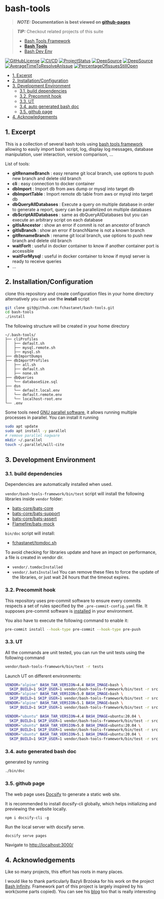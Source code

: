 # bash-tools

<!-- remove -->

> **_NOTE:_** **Documentation is best viewed on
> [github-pages](https://fchastanet.github.io/bash-tools/)**

<!-- endRemove -->

> **_TIP:_** Checkout related projects of this suite
>
> - [Bash Tools Framework](https://fchastanet.github.io/bash-tools-framework/)
> - **[Bash Tools](https://fchastanet.github.io/bash-tools/)**
> - [Bash Dev Env](https://fchastanet.github.io/bash-dev-env/)

<!-- prettier-ignore-start -->
<!-- markdownlint-capture -->
<!-- markdownlint-disable -->
[![GitHubLicense](
  https://img.shields.io/github/license/Naereen/StrapDown.js.svg
)](
  https://github.com/fchastanet/bash-tools/blob/master/LICENSE
)
[![CI/CD](
  https://github.com/fchastanet/bash-tools/actions/workflows/lint-test.yml/badge.svg
)](
  https://github.com/fchastanet/bash-tools/actions?query=workflow%3A%22Lint+and+test%22+branch%3Amaster
)
[![ProjectStatus](
  http://opensource.box.com/badges/active.svg
)](
  http://opensource.box.com/badges
  'Project Status'
)
[![DeepSource](
  https://deepsource.io/gh/fchastanet/bash-tools.svg/?label=active+issues&show_trend=true
)](
  https://deepsource.io/gh/fchastanet/bash-tools/?ref=repository-badge
)
[![DeepSource](
  https://deepsource.io/gh/fchastanet/bash-tools.svg/?label=resolved+issues&show_trend=true
)](
  https://deepsource.io/gh/fchastanet/bash-tools/?ref=repository-badge
)
[![AverageTimeToResolveAnIssue](
  http://isitmaintained.com/badge/resolution/fchastanet/bash-tools.svg
)](
  http://isitmaintained.com/project/fchastanet/bash-tools
  'Average time to resolve an issue'
)
[![PercentageOfIssuesStillOpen](
  http://isitmaintained.com/badge/open/fchastanet/bash-tools.svg
)](
  http://isitmaintained.com/project/fchastanet/bash-tools
  'Percentage of issues still open'
)
<!-- markdownlint-restore -->
<!-- prettier-ignore-end -->

- [1. Excerpt](#1-excerpt)
- [2. Installation/Configuration](#2-installationconfiguration)
- [3. Development Environment](#3-development-environment)
  - [3.1. build dependencies](#31-build-dependencies)
  - [3.2. Precommit hook](#32-precommit-hook)
  - [3.3. UT](#33-ut)
  - [3.4. auto generated bash doc](#34-auto-generated-bash-doc)
  - [3.5. github page](#35-github-page)
- [4. Acknowledgements](#4-acknowledgements)

## 1. Excerpt

This is a collection of several bash tools using
[bash tools framework](https://fchastanet.github.io/bash-tools-framework/)
allowing to easily import bash script, log, display log messages, database
manipulation, user interaction, version comparison, ...

List of tools:

- **gitRenameBranch** : easy rename git local branch, use options to push new
  branch and delete old branch
- **cli** : easy connection to docker container
- **dbImport** : Import db from aws dump or mysql into target db
- **dbImportTable** : Import remote db table from aws or mysql into target db
- **dbQueryAllDatabases** : Execute a query on multiple database in order to
  generate a report, query can be parallelized on multiple databases
- **dbScriptAllDatabases** : same as dbQueryAllDatabases but you can execute an
  arbitrary script on each database
- **gitIsAncestor** : show an error if commit is not an ancestor of branch
- **gitIsBranch** : show an error if branchName is not a known branch
- **gitRenameBranch** : rename git local branch, use options to push new branch
  and delete old branch
- **waitForIt** : useful in docker container to know if another container port
  is accessible
- **waitForMysql** : useful in docker container to know if mysql server is ready
  to receive queries
- ...

## 2. Installation/Configuration

clone this repository and create configuration files in your home directory
alternatively you can use the **install** script

```bash
git clone git@github.com:fchastanet/bash-tools.git
cd bash-tools
./install
```

The following structure will be created in your home directory

```text
~/.bash-tools/
├── cliProfiles
│   ├── default.sh
│   ├── mysql.remote.sh
│   ├── mysql.sh
├── dbImportDumps
├── dbImportProfiles
│   ├── all.sh
│   ├── default.sh
│   ├── none.sh
├── dbQueries
│   └── databaseSize.sql
├── dsn
│   └── default.local.env
│   └── default.remote.env
│   └── localhost-root.env
└── .env
```

Some tools need [GNU parallel software](https://www.gnu.org/software/parallel/),
it allows running multiple processes in parallel. You can install it running

```bash
sudo apt update
sudo apt install -y parallel
# remove parallel nagware
mkdir ~/.parallel
touch ~/.parallel/will-cite
```

## 3. Development Environment

### 3.1. build dependencies

Dependencies are automatically installed when used.

`vendor/bash-tools-framework/bin/test` script will install the following libraries inside `vendor` folder:

- [bats-core/bats-core](https://github.com/bats-core/bats-core.git)
- [bats-core/bats-support](https://github.com/bats-core/bats-support.git)
- [bats-core/bats-assert](https://github.com/bats-core/bats-assert.git)
- [Flamefire/bats-mock](https://github.com/Flamefire/bats-mock.git)

`bin/doc` script will install:

- [fchastanet/tomdoc.sh](https://github.com/fchastanet/tomdoc.sh.git)

To avoid checking for libraries update and have an impact on performance, a file
is created in vendor dir.

- `vendor/.tomdocInstalled`
- `vendor/.batsInstalled` You can remove these files to force the update of the
  libraries, or just wait 24 hours that the timeout expires.

### 3.2. Precommit hook

This repository uses pre-commit software to ensure every commits respects a set
of rules specified by the `.pre-commit-config.yaml` file. It supposes pre-commit
software is [installed](https://pre-commit.com/#install) in your environment.

You also have to execute the following command to enable it:

```bash
pre-commit install --hook-type pre-commit --hook-type pre-push
```

### 3.3. UT

All the commands are unit tested, you can run the unit tests using the following
command

```bash
vendor/bash-tools-framework/bin/test -r tests
```

Launch UT on different environments:

```bash
VENDOR="alpine" BASH_TAR_VERSION=4.4 BASH_IMAGE=bash \
  SKIP_BUILD=1 SKIP_USER=1 vendor/bash-tools-framework/bin/test -r src -j 16
VENDOR="alpine" BASH_TAR_VERSION=5.0 BASH_IMAGE=bash \
  SKIP_BUILD=1 SKIP_USER=1 vendor/bash-tools-framework/bin/test -r src -j 16
VENDOR="alpine" BASH_TAR_VERSION=5.1 BASH_IMAGE=bash \
  SKIP_BUILD=1 SKIP_USER=1 vendor/bash-tools-framework/bin/test -r src -j 16

VENDOR="ubuntu" BASH_TAR_VERSION=4.4 BASH_IMAGE=ubuntu:20.04 \
  SKIP_BUILD=1 SKIP_USER=1 vendor/bash-tools-framework/bin/test -r src -j 2
VENDOR="ubuntu" BASH_TAR_VERSION=5.0 BASH_IMAGE=ubuntu:20.04 \
  SKIP_BUILD=1 SKIP_USER=1 vendor/bash-tools-framework/bin/test -r src -j 2
VENDOR="ubuntu" BASH_TAR_VERSION=5.1 BASH_IMAGE=ubuntu:20.04 \
  SKIP_BUILD=1 SKIP_USER=1 vendor/bash-tools-framework/bin/test -r src -j 2
```

### 3.4. auto generated bash doc

generated by running

```bash
./bin/doc
```

### 3.5. github page

The web page uses [Docsify](https://docsify.js.org/) to generate a static web
site.

It is recommended to install docsify-cli globally, which helps initializing and
previewing the website locally.

`npm i docsify-cli -g`

Run the local server with docsify serve.

`docsify serve pages`

Navigate to <http://localhost:3000/>

## 4. Acknowledgements

Like so many projects, this effort has roots in many places.

I would like to thank particularly Bazyli Brzóska for his work on the project
[Bash Infinity](https://github.com/niieani/bash-oo-framework). Framework part of
this project is largely inspired by his work(some parts copied). You can see his
[blog](https://invent.life/project/bash-infinity-framework) too that is really
interesting
